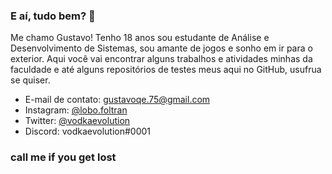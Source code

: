 ### E aí, tudo bem? 👋

Me chamo Gustavo! Tenho 18 anos sou estudante de Análise e Desenvolvimento de Sistemas, sou amante de jogos e sonho em ir para o exterior. Aqui você vai encontrar alguns trabalhos e atividades minhas da faculdade e até alguns repositórios de testes meus aqui no GitHub, usufrua se quiser.

- E-mail de contato: gustavoqe.75@gmail.com
- Instagram: [@lobo.foltran](https://instagram.com/lobo.foltran)
- Twitter:  [@vodkaevolution](https://twitter.com/vodkaevolution)
- Discord: vodkaevolution#0001

### call me if you get lost
